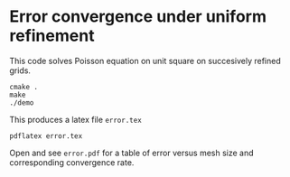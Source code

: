 # Error convergence under uniform refinement

This code solves Poisson equation on unit square on succesively refined grids.
```
cmake .
make
./demo
```
This produces a latex file `error.tex`
```
pdflatex error.tex
```
Open and see `error.pdf` for a table of error versus mesh size and corresponding convergence rate.
